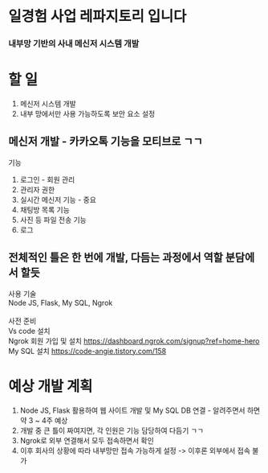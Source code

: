 # 일경험 사업 레파지토리 입니다
### 내부망 기반의 사내 메신저 시스템 개발

# 할 일
1. 메신저 시스템 개발
2. 내부 망에서만 사용 가능하도록 보안 요소 설정

## 메신저 개발 - 카카오톡 기능을 모티브로 ㄱㄱ
기능
1. 로그인 - 회원 관리
2. 관리자 권한
3. 실시간 메신저 기능 - 중요
4. 채팅방 목록 기능
5. 사진 등 파일 전송 기능
6. 로그

## 전체적인 틀은 한 번에 개발, 다듬는 과정에서 역할 분담에서 할듯
사용 기술</br>
Node JS, Flask, My SQL, Ngrok</br>
</br>
사전 준비</br>
Vs code 설치</br>
Ngrok 회원 가입 및 설치 https://dashboard.ngrok.com/signup?ref=home-hero </br>
My SQL 설치 https://code-angie.tistory.com/158

# 예상 개발 계획
1. Node JS, Flask 활용하여 웹 사이트 개발 및 My SQL DB 연결 - 알려주면서 하면 약 3 ~ 4주 예상
2. 개발 중 큰 틀이 짜여지면, 각 인원은 기능 담당하여 다듬기 ㄱㄱ 
3. Ngrok로 외부 연결해서 모두 접속하면서 확인
4. 이후 회사의 상황에 따라 내부망만 접속 가능하게 설정 -> 이후론 외부에서 접속 불가



